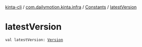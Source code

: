 [kinta-cli](../../index.md) / [com.dailymotion.kinta.infra](../index.md) / [Constants](index.md) / [latestVersion](./latest-version.md)

# latestVersion

`val latestVersion: `[`Version`](../-version/index.md)